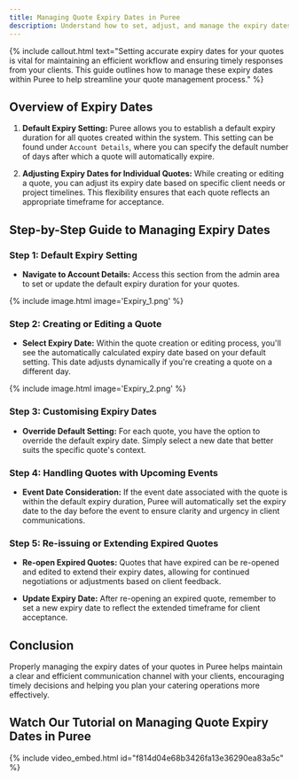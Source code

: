 ```yaml
---
title: Managing Quote Expiry Dates in Puree
description: Understand how to set, adjust, and manage the expiry dates of your quotes within Puree, ensuring timely responses from your clients.
---
```


{% include callout.html text="Setting accurate expiry dates for your quotes is vital for maintaining an efficient workflow and ensuring timely responses from your clients. This guide outlines how to manage these expiry dates within Puree to help streamline your quote management process." %}

## Overview of Expiry Dates

1. **Default Expiry Setting:** Puree allows you to establish a default expiry duration for all quotes created within the system. This setting can be found under `Account Details`, where you can specify the default number of days after which a quote will automatically expire.

2. **Adjusting Expiry Dates for Individual Quotes:** While creating or editing a quote, you can adjust its expiry date based on specific client needs or project timelines. This flexibility ensures that each quote reflects an appropriate timeframe for acceptance.

## Step-by-Step Guide to Managing Expiry Dates

### Step 1: Default Expiry Setting

- **Navigate to Account Details:** Access this section from the admin area to set or update the default expiry duration for your quotes.

{% include image.html image='Expiry_1.png' %}

### Step 2: Creating or Editing a Quote

- **Select Expiry Date:** Within the quote creation or editing process, you'll see the automatically calculated expiry date based on your default setting. This date adjusts dynamically if you're creating a quote on a different day.

{% include image.html image='Expiry_2.png' %}

### Step 3: Customising Expiry Dates

- **Override Default Setting:** For each quote, you have the option to override the default expiry date. Simply select a new date that better suits the specific quote's context.

### Step 4: Handling Quotes with Upcoming Events

- **Event Date Consideration:** If the event date associated with the quote is within the default expiry duration, Puree will automatically set the expiry date to the day before the event to ensure clarity and urgency in client communications.

### Step 5: Re-issuing or Extending Expired Quotes

- **Re-open Expired Quotes:** Quotes that have expired can be re-opened and edited to extend their expiry dates, allowing for continued negotiations or adjustments based on client feedback.

- **Update Expiry Date:** After re-opening an expired quote, remember to set a new expiry date to reflect the extended timeframe for client acceptance.

## Conclusion

Properly managing the expiry dates of your quotes in Puree helps maintain a clear and efficient communication channel with your clients, encouraging timely decisions and helping you plan your catering operations more effectively.

## Watch Our Tutorial on Managing Quote Expiry Dates in Puree

{% include video_embed.html id="f814d04e68b3426fa13e36290ea83a5c" %}
